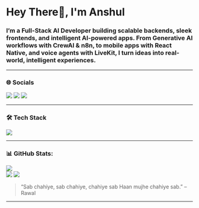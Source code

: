<h1>Hey There👋, I'm Anshul </h1>

<h3>I’m a Full-Stack AI Developer building scalable backends, sleek frontends, and intelligent AI-powered apps. From Generative AI workflows with CrewAI & n8n, to mobile apps with React Native, and voice agents with LiveKit, I turn ideas into real-world, intelligent experiences.</h3>

---

### 🌐 Socials

<p>
  <a href="https://your-portfolio.com" target="_blank"><img src="https://img.shields.io/badge/Portfolio-000?style=for-the-badge&logo=vercel&logoColor=white" /></a>
  <a href="https://linkedin.com/in/your-linkedin" target="_blank"><img src="https://img.shields.io/badge/LinkedIn-0A66C2?style=for-the-badge&logo=linkedin&logoColor=white" /></a>
  <a href="mailto:your.email@example.com"><img src="https://img.shields.io/badge/Email-D14836?style=for-the-badge&logo=gmail&logoColor=white" /></a>
</p>

---

### 🛠️ Tech Stack

<p>
  <img src="https://skillicons.dev/icons?i=js,ts,react,nextjs,nodejs,express,ubuntu,python,fastapi,tailwind,figma,git,docker,mongodb,postgres,postman,pnpm" />
</p>

---

### 📊 GitHub Stats:
![](https://nirzak-streak-stats.vercel.app/?user=anshulkardam&theme=gotham&hide_border=true)<br/>
![](https://github-readme-stats.vercel.app/api/top-langs/?username=anshulkardam&theme=gotham&hide_border=true&include_all_commits=true&count_private=true&layout=compact)
![](https://github-profile-trophy.vercel.app/?username=anshulkardam&theme=monokai&no-frame=true&no-bg=true&margin-w=4)


> “Sab chahiye, sab chahiye, chahiye sab Haan mujhe chahiye sab.” – Rawal

---

